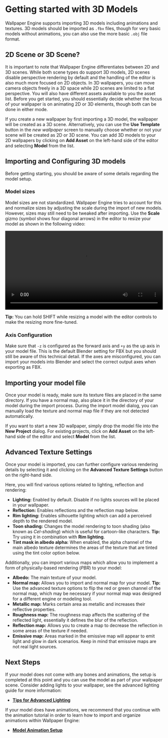# Getting started with 3D Models

Wallpaper Engine supports importing 3D models including animations and textures. 3D models should be imported as `.fbx` files, though for very basic models without animations, you can also use the more basic `.obj` file format.

## 2D Scene or 3D Scene?

It is important to note that Wallpaper Engine differentiates between 2D and 3D scenes. While both scene types do support 3D models, 2D scenes disable perspective rendering by default and the handling of the editor is also much more focused on 2D objects. In 3D wallpapers, you can move camera objects freely in a 3D space while 2D scenes are limited to a flat perspective. You will also have different assets available to you the asset list. Before you get started, you should essentially decide whether the focus of your wallpaper is on animating 2D or 3D elements, though both can be done in either mode.

If you create a new wallpaper by first importing a 3D model, the wallpaper will be created as a 3D scene. Alternatively, you can use the **Use Template** button in the *new wallpaper* screen to manually choose whether or not your scene will be created as 2D or 3D scene. You can add 3D models to your 2D wallpapers by clicking on **Add Asset** on the left-hand side of the editor and selecting **Model** from the list.

## Importing and Configuring 3D models

Before getting starting, you should be aware of some details regarding the model setup.

### Model sizes

Model sizes are not standardized. Wallpaper Engine tries to account for this and normalize sizes by adjusting the scale during the import of new models. However, sizes may still need to be tweaked after importing. Use the **Scale** gizmo (symbol shows four diagonal arrows) in the editor to resize your model as shown in the following video:

<video width="100%" controls>
  <source src="/videos/model_resize.mp4" type="video/mp4">
  Your browser does not support the video tag.
</video>

**Tip:** You can hold SHIFT while resizing a model with the editor controls to make the resizing more fine-tuned.

### Axis Configuration

Make sure that `-z` is configured as the forward axis and `+y` as the up axis in your model file. This is the default Blender setting for FBX but you should still be aware of this technical detail. If the axes are misconfigured, you can import your models into Blender and select the correct output axes when exporting as FBX.

## Importing your model file

Once your model is ready, make sure its texture files are placed in the same directory. If you have a normal map, also place it in the directory of your model during the import process. During the import model dialog, you can manually load the texture and normal map file if they are not detected automatically.

If you want to start a new 3D wallpaper, simply drop the model file into the **New Project** dialog. For existing projects, click on **Add Asset** on the left-hand side of the editor and select **Model** from the list.

## Advanced Texture Settings

Once your model is imported, you can further configure various rendering details by selecting it and clicking on the **Advanced Texture Settings** button on the right-hand side.

Here, you will find various options related to lighting, reflection and rendering:

* **Lighting:** Enabled by default. Disable if no lights sources will be placed in your wallpaper.
* **Reflection:** Enables reflections and the reflection map below.
* **Rim lighting:** Enables silhouette lighting which can add a perceived depth to the rendered model.
* **Toon shading:** Changes the model rendering to toon shading (also known as *Cel-shading*) which is useful for cartoon-like characters. **Tip:** Try using it in combination with **Rim lighting**. 
* **Tint mask in albedo alpha:** When enabled, the alpha channel of the main albedo texture determines the areas of the texture that are tinted using the tint color option below.

Additionally, you can import various maps which allow you to implement a form of physically-based rendering (*PBR*) to your model:

* **Albedo:** The main texture of your model.
* **Normal map:** Allows you to import and normal map for your model. **Tip:** Use the advanced texture options to flip the red or green channel of the normal map, which may be necessary if your normal map was designed for a different engine or modeling tool.
* **Metallic map:** Marks certain area as metallic and increases their reflective properties.
* **Roughness map:** The roughness map affects the scattering of the reflected light, essentially it defines the blur of the reflection.
* **Reflection map:** Allows you to create a map to decrease the reflection in some areas of the texture if needed.
* **Emissive map:** Areas marked in the emissive map will appear to emit light and glow in dark scenarios. Keep in mind that emissive maps are not real light sources.

## Next Steps

If your model does not come with any bones and animations, the setup is completed at this point and you can use the model as part of your wallpaper scene. Consider adding lights to your wallpaper, see the advanced lighting guide for more information:

* [**Tips for Advanced Lighting**](/en/scene/lighting/lights.html)

If your model does have animations, we recommend that you continue with the animation tutorial in order to learn how to import and organize animations within Wallpaper Engine:

* [**Model Animation Setup**](/en/scene/models/animation.html)